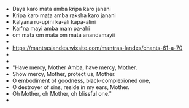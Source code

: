 - Daya karo mata amba kripa karo janani
- Kripa karo mata amba raksha karo janani
- Kalyana ru-upini ka-ali kapa-alini
- Kar'na mayi amba mam pa-ahi
- om mata om mata om mata anandamayii
-
- https://mantraslandes.wixsite.com/mantras-landes/chants-61-a-70
-
-
- "Have mercy, Mother Amba, have mercy, Mother.
- Show mercy, Mother, protect us, Mother.
- O embodiment of goodness, black-complexioned one,
- O destroyer of sins, reside in my ears, Mother.
- Oh Mother, oh Mother, oh blissful one."
-